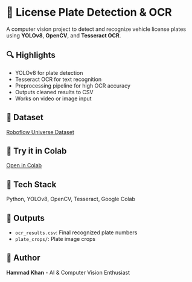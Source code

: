 # 🚗 License Plate Detection & OCR

A computer vision project to detect and recognize vehicle license plates using **YOLOv8**, **OpenCV**, and **Tesseract OCR**.

## 🔍 Highlights
- YOLOv8 for plate detection
- Tesseract OCR for text recognition
- Preprocessing pipeline for high OCR accuracy
- Outputs cleaned results to CSV
- Works on video or image input

## 📁 Dataset
[Roboflow Universe Dataset](https://universe.roboflow.com/roboflow-universe-projects/license-plate-recognition-rxg4e/dataset/11)

## 🚀 Try it in Colab
[Open in Colab](https://colab.research.google.com/drive/YOUR_NOTEBOOK_ID)

## 🧠 Tech Stack
Python, YOLOv8, OpenCV, Tesseract, Google Colab

## 📂 Outputs
- `ocr_results.csv`: Final recognized plate numbers
- `plate_crops/`: Plate image crops

## 📌 Author
**Hammad Khan** - AI & Computer Vision Enthusiast